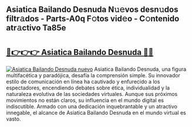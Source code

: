 ## Asiatica Bailando Desnuda N𝚞𝚎vos desn𝚞dos filtr𝚊dos - Parts-A0q F𝚘tos vid𝚎o - C𝚘ntenido atr𝚊ctivo Ta85e

# <h2><a href="http://mb4dcen.tromn.icu/?c=Asiatica+Bailando+Desnuda">🔗👉👉👉 Asiatica Bailando Desnuda 🔗🔗</a></h2>

[![Asiatica Bailando Desnuda nuevo](https://i.imgur.com/pEAQMta.gif)](http://mb4dcen.tromn.icu/?c=Asiatica+Bailando+Desnuda)
Asiatica Bailando Desnuda, una figura multifacética y paradójica, desafía la comprensión simple. Su innovador estilo de comunicación en línea ha cautivado y enfurecido a los espectadores, encendiendo debates sobre ética, individualidad y la naturaleza evolutiva de las sociedades virtuales. Aunque sus próximos movimientos no están claros, su influencia en el mundo digital es indiscutible. Armado con una dedicación inquebrantable y un atractivo innegable, el alcance de Asiatica Bailando Desnuda en el mundo virtual es vasto.
